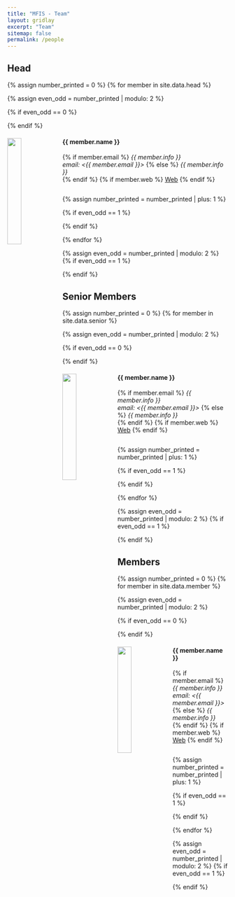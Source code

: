 ```yaml
---
title: "MFIS - Team"
layout: gridlay
excerpt: "Team"
sitemap: false
permalink: /people
---
```


## Head

{% assign number_printed = 0 %}
{% for member in site.data.head %}

{% assign even_odd = number_printed | modulo: 2 %}

{% if even_odd == 0 %}
<div class="row">
{% endif %}

<div class="col-sm-6 clearfix">
  <img src="{{ site.url }}{{ site.baseurl }}/images/teampic/{{ member.photo }}" class="img-responsive" width="25%" style="float: left" />
  <h4>{{ member.name }}</h4>
  {% if member.email %}
  <i>{{ member.info }}<br>email: <{{ member.email }}></i>
  {% else %}
  <i>{{ member.info }}<br></i>
  {% endif %}
  {% if member.web %}
  <a href="{{member.web}}" target="_blank">Web</a>
  {% endif %}
  <ul style="overflow: hidden">

  </ul>
</div>

{% assign number_printed = number_printed | plus: 1 %}

{% if even_odd == 1 %}
</div>
{% endif %}

{% endfor %}

{% assign even_odd = number_printed | modulo: 2 %}
{% if even_odd == 1 %}
</div>
{% endif %}

## Senior Members

{% assign number_printed = 0 %}
{% for member in site.data.senior %}

{% assign even_odd = number_printed | modulo: 2 %}

{% if even_odd == 0 %}
<div class="row">
{% endif %}

<div class="col-sm-6 clearfix">
  <img src="{{ site.url }}{{ site.baseurl }}/images/teampic/{{ member.photo }}" class="img-responsive" width="25%" style="float: left" />
  <h4>{{ member.name }}</h4>
  {% if member.email %}
  <i>{{ member.info }}<br>email: <{{ member.email }}></i>
  {% else %}
  <i>{{ member.info }}<br></i>
  {% endif %}
  {% if member.web %}
  <a href="{{member.web}}" target="_blank">Web</a>
  {% endif %}
  <ul style="overflow: hidden">

  </ul>
</div>

{% assign number_printed = number_printed | plus: 1 %}

{% if even_odd == 1 %}
</div>
{% endif %}

{% endfor %}

{% assign even_odd = number_printed | modulo: 2 %}
{% if even_odd == 1 %}
</div>
{% endif %}

## Members

{% assign number_printed = 0 %}
{% for member in site.data.member %}

{% assign even_odd = number_printed | modulo: 2 %}

{% if even_odd == 0 %}
<div class="row">
{% endif %}

<div class="col-sm-6 clearfix">
  <img src="{{ site.url }}{{ site.baseurl }}/images/teampic/{{ member.photo }}" class="img-responsive" width="25%" style="float: left" />
  <h4>{{ member.name }}</h4>
  {% if member.email %}
  <i>{{ member.info }}<br>email: <{{ member.email }}></i>
  {% else %}
  <i>{{ member.info }}<br></i>
  {% endif %}
  {% if member.web %}
  <a href="{{member.web}}" target="_blank">Web</a>
  {% endif %}
  <ul style="overflow: hidden">

  </ul>
</div>

{% assign number_printed = number_printed | plus: 1 %}

{% if even_odd == 1 %}
</div>
{% endif %}

{% endfor %}

{% assign even_odd = number_printed | modulo: 2 %}
{% if even_odd == 1 %}
</div>
{% endif %}
